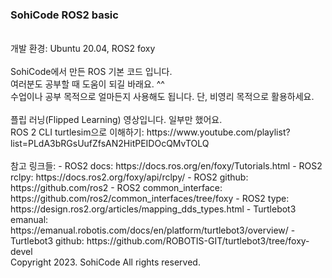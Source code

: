 ### SohiCode ROS2 basic
<br>
개발 환경: Ubuntu 20.04, ROS2 foxy<br>
<br>
SohiCode에서 만든 ROS 기본 코드 입니다.<br>
여러분도 공부할 때 도움이 되길 바래요. ^^<br>
수업이나 공부 목적으로 얼마든지 사용해도 됩니다. 단, 비영리 목적으로 활용하세요.<br>
<br>
플립 러닝(Flipped Learning) 영상입니다. 일부만 했어요.<br>
ROS 2 CLI turtlesim으로 이해하기: https://www.youtube.com/playlist?list=PLdA3bRGsUufZfsAN2HitPEIDOcQMvTOLQ
<br>
<br>
참고 링크들:
- ROS2 docs: https://docs.ros.org/en/foxy/Tutorials.html
- ROS2 rclpy: https://docs.ros2.org/foxy/api/rclpy/
- ROS2 github: https://github.com/ros2
- ROS2 common_interface: https://github.com/ros2/common_interfaces/tree/foxy
- ROS2 type: https://design.ros2.org/articles/mapping_dds_types.html
- Turtlebot3 emanual: https://emanual.robotis.com/docs/en/platform/turtlebot3/overview/
- Turtlebot3 github: https://github.com/ROBOTIS-GIT/turtlebot3/tree/foxy-devel
<br>
Copyright 2023. SohiCode All rights reserved.
